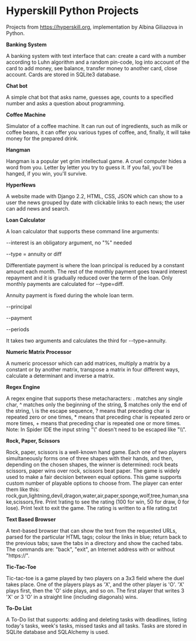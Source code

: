 # Hyperskill Python Projects
Projects from https://hyperskill.org, implementation by Albina Giliazova in Python.

**Banking System**

A banking system with text interface that can:
create a card with a number according to Luhn algorithm and a random pin-code,
log into account of the card to add money, 
see balance, 
transfer money to another card, 
close account.
Cards are stored in SQLite3 database.

**Chat bot**

A simple chat bot that asks name, guesses age, counts to a specified number and
asks a question about programming.

**Coffee Machine**

Simulator of a coffee machine. It can run out of ingredients, such as milk or 
coffee beans, it can offer you various types of coffee, and, finally, it will 
take money for the prepared drink.

**Hangman**

Hangman is a popular yet grim intellectual game. A cruel computer hides a word 
from you. Letter by letter you try to guess it. If you fail, you'll be hanged, 
if you win, you'll survive.

**HyperNews**

A website made with Django 2.2, HTML, CSS, JSON which can show to a user the news
grouped by date with clickable links to each news; the user can add news and search.

**Loan Calculator**

A loan calculator that supports these command line arguments:
    
--interest is an obligatory argument, no "%" needed    
    
--type = annuity or diff  

Differentiate payment is where the loan principal is reduced by a constant 
amount each month. The rest of the monthly payment goes toward interest 
repayment and it is gradually reduced over the term of the loan. 
Only monthly payments are calculated for --type=diff.

Annuity payment is fixed during the whole loan term.

--principal

--payment

--periods

It takes two arguments and calculates the third for --type=annuity.

**Numeric Matrix Processor**

A numeric processor which can add matrices, multiply a matrix by a constant or
by another matrix, transpose a matrix in four different ways, calculate
a determinant and inverse a matrix.

**Regex Engine**

A regex engine that supports these metacharacters:
. matches any single char,
^ matches only the beginning of the string,
$ matches only the end of the string,
\\ is the escape sequence,
? means that preceding char is repeated zero or one times,
\* means that preceding char is repeated zero or more times,
\+ means that preceding char is repeated one or more times. 
Note: In Spider IDE the input string "\\" doesn't need to be escaped like "\\\\".

**Rock, Paper, Scissors**

Rock, paper, scissors is a well-known hand game. Each one of two players 
simultaneously forms one of three shapes with their hands, and then, 
depending on the chosen shapes, the winner is determined: rock beats scissors, 
paper wins over rock, scissors beat paper.
The game is widely used to make a fair decision between equal options.
This game supports custom number of playable options to choose from.
The player can enter them like this: 
rock,gun,lightning,devil,dragon,water,air,paper,sponge,wolf,tree,human,snake,scissors,fire. 
Print !rating to see the rating (100 for win, 50 for draw, 0 for lose).
Print !exit to exit the game.
The rating is written to a file rating.txt

**Text Based Browser**

A text-based browser that can show the text from the requested URLs, parsed 
for the particular HTML tags; colour the links in blue; return back to the 
previous tabs; save the tabs in a directory and show the cached tabs. The 
commands are: "back", "exit", an Internet address with or without "https://".

**Tic-Tac-Toe**

Tic-tac-toe is a game played by two players on a 3x3 field where the duel takes place.
 One of the players plays as 'X', and the other player is 'O'. 'X' plays first, 
 then the 'O' side plays, and so on. The first player that writes 3 'X' or 3 'O' 
 in a straight line (including diagonals) wins.

**To-Do List**

A To-Do list that supports: 
adding and deleting tasks with deadlines, 
listing today's tasks, week's tasks, missed tasks and all tasks.
Tasks are stored in SQLite database and SQLAlchemy is used.


